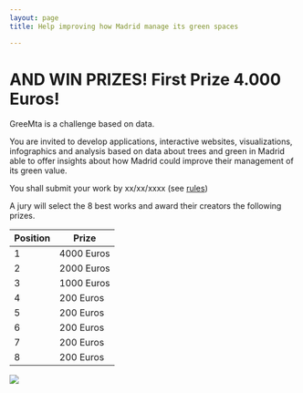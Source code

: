 ```yaml
---
layout: page 
title: Help improving how Madrid manage its green spaces

---
```


# AND WIN PRIZES! First Prize 4.000 Euros!

GreeMta is a challenge based on data. 

You are invited to develop applications, interactive websites, visualizations, infographics and analysis based on data about trees and green in Madrid able to offer insights about how Madrid could improve their management of its green value.

You shall submit your work by xx/xx/xxxx (see [rules](pages/rules.html))

A jury will select the 8 best works and award their creators the following prizes.

Position | Prize
------------ | -------------
1 | 4000 Euros
2 | 2000 Euros
3 | 1000 Euros
4 | 200 Euros
5 | 200 Euros
6 | 200 Euros
7 | 200 Euros
8 | 200 Euros

![](../assets/img/green_value.png)
